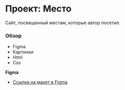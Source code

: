 # Проект: Место

Сайт, посвященный местам, которые автор посетил.

### Обзор

* Figma
* Картинки
* Html
* Css

**Figma**

* [Ссылка на макет в Figma](https://www.figma.com/file/2cn9N9jSkmxD84oJik7xL7/JavaScript.-Sprint-4?node-id=0%3A1)

